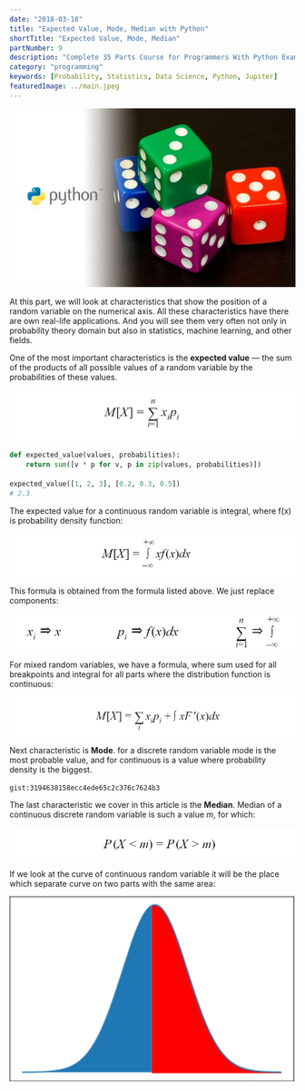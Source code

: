 ```yaml
---
date: "2018-03-18"
title: "Expected Value, Mode, Median with Python"
shortTitle: "Expected Value, Mode, Median"
partNumber: 9
description: "Complete 35 Parts Course for Programmers With Python Examples in Jupiter"
category: "programming"
keywords: [Probability, Statistics, Data Science, Python, Jupiter]
featuredImage: ../main.jpeg
---
```


![](../main.jpeg)

At this part, we will look at characteristics that show the position of a random variable on the numerical axis. All these characteristics have there are own real-life applications. And you will see them very often not only in probability theory domain but also in statistics, machine learning, and other fields.

One of the most important characteristics is the **expected value** — the sum of the products of all possible values of a random variable by the probabilities of these values.

![the expected value for a discrete random variable](expected.png)

```py
def expected_value(values, probabilities):
    return sum([v * p for v, p in zip(values, probabilities)])

expected_value([1, 2, 3], [0.2, 0.3, 0.5])
# 2.3
```

The expected value for a continuous random variable is integral, where f(x) is probability density function:

![the expected value for a continuous random variable](formula.png)

This formula is obtained from the formula listed above. We just replace components:

![](components.png)

For mixed random variables, we have a formula, where sum used for all breakpoints and integral for all parts where the distribution function is continuous:

![](sum.png)

Next characteristic is **Mode**. for a discrete random variable mode is the most probable value, and for continuous is a value where probability density is the biggest.

`gist:3194638158ecc4ede65c2c376c7624b3`

The last characteristic we cover in this article is the **Median**. Median of a continuous discrete random variable is such a value *m*, for which:

![](median.png)

If we look at the curve of continuous random variable it will be the place which separate curve on two parts with the same area:

![a median split curve in two parts](curve.png)
